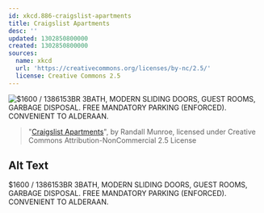 ```yaml
---
id: xkcd.886-craigslist-apartments
title: Craigslist Apartments
desc: ''
updated: 1302850800000
created: 1302850800000
sources:
  name: xkcd
  url: 'https://creativecommons.org/licenses/by-nc/2.5/'
  license: Creative Commons 2.5
---
```

![$1600 / 1386153BR 3BATH, MODERN SLIDING DOORS, GUEST ROOMS, GARBAGE DISPOSAL. FREE MANDATORY PARKING (ENFORCED). CONVENIENT TO ALDERAAN.](https://imgs.xkcd.com/comics/craigslist_apartments.png)
> "[Craigslist Apartments](https://xkcd.com/886/)", by Randall Munroe, licensed under Creative Commons Attribution-NonCommercial 2.5 License

## Alt Text
$1600 / 1386153BR 3BATH, MODERN SLIDING DOORS, GUEST ROOMS, GARBAGE DISPOSAL. FREE MANDATORY PARKING (ENFORCED). CONVENIENT TO ALDERAAN.
